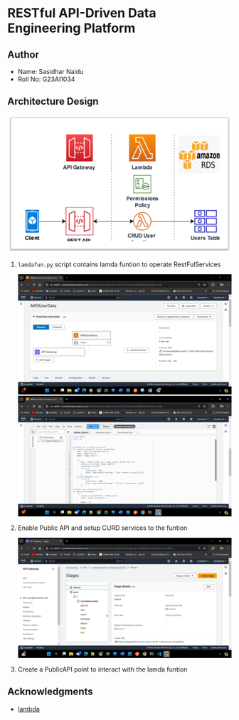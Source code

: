 # RESTful API-Driven Data Engineering Platform

## Author

- Name: Sasidhar Naidu
- Roll No: G23AI1034

## Architecture Design
![RestFulAPiSercices](Picture1.png)


1. `lamdafun.py` script contains lamda funtion to operate RestFulServices

   ![lamdaFuntion](lamdaFuntion.png)
   ![lamdaFuntion2](lamdaFuntion2.png)

2. Enable Public API and setup CURD services to the funtion

   ![APIGateway](APIGateway.png)

3. Create a PublicAPI point to interact with the lamda funtion


## Acknowledgments

- [lambda](https://docs.aws.amazon.com/lambda/latest/dg/welcome.html)